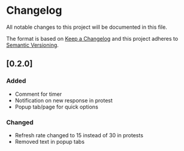 # Changelog
All notable changes to this project will be documented in this file.

The format is based on [Keep a Changelog](http://keepachangelog.com/en/1.0.0/)
and this project adheres to [Semantic Versioning](http://semver.org/spec/v2.0.0.html).

## [0.2.0]
### Added
- Comment for timer
- Notification on new response in protest
- Popup tab/page for quick options

### Changed
- Refresh rate changed to 15 instead of 30 in protests
- Removed text in popup tabs
